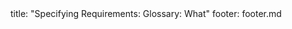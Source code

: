 <frontmatter>
title: "Specifying Requirements: Glossary: What"
footer: footer.md
</frontmatter>

<include src="unit-inPage-asFlat.md" boilerplate />